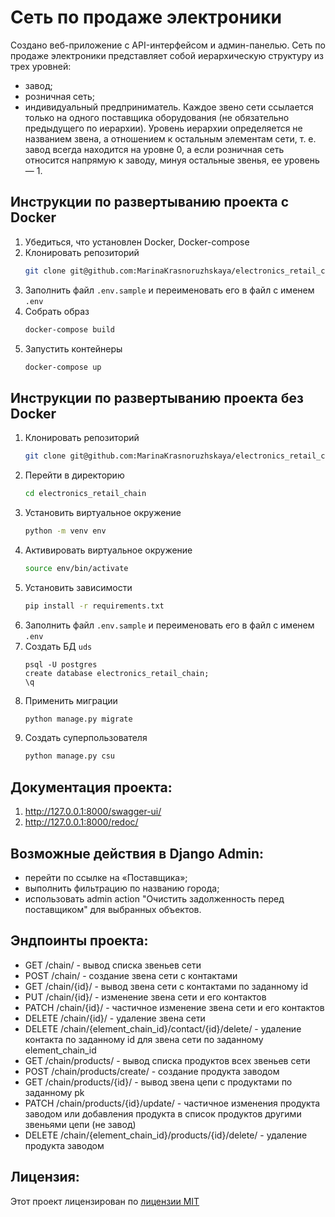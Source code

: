 # Cеть по продаже электроники

Создано веб-приложение с API-интерфейсом и админ-панелью. Сеть по продаже электроники представляет собой
иерархическую структуру из трех уровней:
- завод;
- розничная сеть;
- индивидуальный предприниматель.
  Каждое звено сети ссылается только на одного поставщика оборудования (не обязательно предыдущего по иерархии). Уровень
  иерархии определяется не названием звена, а отношением к остальным элементам сети, т. е. завод всегда находится на
  уровне 0, а если розничная сеть относится напрямую к заводу, минуя остальные звенья, ее уровень — 1.

## Инструкции по развертыванию проекта с Docker

1. Убедиться, что установлен Docker, Docker-compose
2. Клонировать репозиторий
   ```sh
   git clone git@github.com:MarinaKrasnoruzhskaya/electronics_retail_chain.git
   ```
3. Заполнить файл ```.env.sample``` и переименовать его в файл с именем ```.env```
4. Собрать образ
   ```sh
   docker-compose build
   ```
5. Запустить контейнеры
   ```sh
   docker-compose up
   ```

## Инструкции по развертыванию проекта без Docker

1. Клонировать репозиторий
   ```sh
   git clone git@github.com:MarinaKrasnoruzhskaya/electronics_retail_chain.git
   ```
2. Перейти в директорию
   ```sh
   cd electronics_retail_chain
   ```
3. Установить виртуальное окружение
   ```sh
   python -m venv env
   ```
4. Активировать виртуальное окружение
   ```sh
   source env/bin/activate
   ```
5. Установить зависимости
   ```sh
   pip install -r requirements.txt
   ```
6. Заполнить файл ```.env.sample``` и переименовать его в файл с именем ```.env```
7. Создать БД ```uds```
   ```
   psql -U postgres
   create database electronics_retail_chain;  
   \q
   ```
8. Применить миграции
    ```sh
   python manage.py migrate
    ```
9. Создать суперпользователя
    ```sh
   python manage.py csu
   ```

## Документация проекта:

1. http://127.0.0.1:8000/swagger-ui/
2. http://127.0.0.1:8000/redoc/


## Возможные действия в Django Admin:

- перейти по ссылке на «Поставщика»;
- выполнить фильтрацию по названию города;
- использовать admin action "Очистить задолженность перед поставщиком" для выбранных объектов.

## Эндпоинты проекта:

- GET /chain/ - вывод списка звеньев сети
- POST /chain/ - создание звена сети с контактами
- GET /chain/{id}/ - вывод звена сети с контактами по заданному id
- PUT /chain/{id}/ - изменение звена сети и его контактов
- PATCH /chain/{id}/ - частичное изменение звена сети и его контактов
- DELETE /chain/{id}/ - удаление звена сети
- DELETE /chain/{element_chain_id}/contact/{id}/delete/ - удаление контакта по заданному id для звена сети по заданному
  element_chain_id
- GET /chain/products/ - вывод списка продуктов всех звеньев сети
- POST /chain/products/create/ - создание продукта заводом
- GET /chain/products/{id}/ - вывод звена цепи с продуктами по заданному pk
- PATCH /chain/products/{id}/update/ - частичное изменения продукта заводом или добавления продукта в список продуктов
  другими звеньями цепи (не завод)
- DELETE /chain/{element_chain_id}/products/{id}/delete/ - удаление продукта заводом

## Лицензия:

Этот проект лицензирован по [лицензии MIT](LICENSE)
